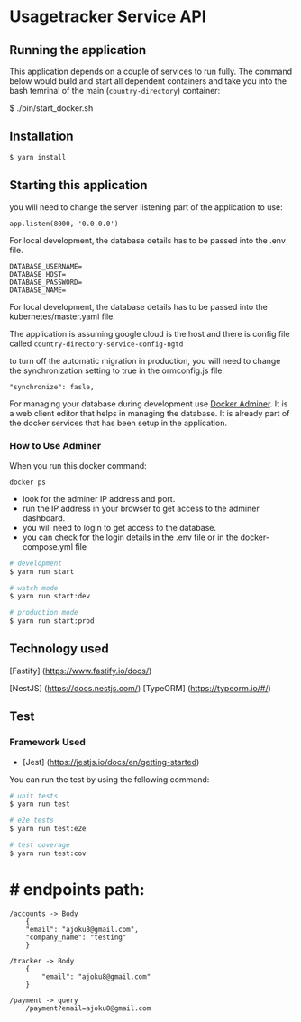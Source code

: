 # Usagetracker Service API

## Running the application
This application depends on a couple of services to run fully. The command below would build and start all dependent containers and take you into the bash temrinal of the main (`country-directory`) container:

$ ./bin/start_docker.sh

## Installation

```bash
$ yarn install
```

## Starting this application
you will need to change the server listening part of the application to use:
```
app.listen(8000, '0.0.0.0')
```
For local development, the database details has to be passed into the .env file.

```
DATABASE_USERNAME=
DATABASE_HOST=
DATABASE_PASSWORD=
DATABASE_NAME=
```
For local development, the database details has to be passed into the kubernetes/master.yaml file.

The application is assuming google cloud is the host and there is config file called `country-directory-service-config-ngtd`

to turn off the automatic migration in production, you will need to change the synchronization setting to true in the ormconfig.js file.
```
"synchronize": fasle,
```
For managing your database during development use [Docker Adminer](https://beta.docs.docker.com/samples/library/adminer/). It is a web client editor that helps in managing the database. It is already part of the docker services that has been setup in the application.

### How to Use Adminer
When you run this docker command:

```
docker ps
```
* look for the adminer IP address and port.
* run the IP address in your browser to get access to the adminer dashboard.
* you will need to login to get access to the database.
* you can check for the login details in the .env file or in the docker-compose.yml file

```bash
# development
$ yarn run start

# watch mode
$ yarn run start:dev

# production mode
$ yarn run start:prod
```
## Technology used
[Fastify] (https://www.fastify.io/docs/)

[NestJS] (https://docs.nestjs.com/)
[TypeORM] (https://typeorm.io/#/)

## Test

### Framework Used
* [Jest] (https://jestjs.io/docs/en/getting-started)

You can run the test by using the following command:

```bash
# unit tests
$ yarn run test

# e2e tests
$ yarn run test:e2e

# test coverage
$ yarn run test:cov
```


# # endpoints path:
``` 
/accounts -> Body
    {
    "email": "ajoku8@gmail.com",
    "company_name": "testing"
    }

/tracker -> Body
    {
        "email": "ajoku8@gmail.com"
    }

/payment -> query 
    /payment?email=ajoku8@gmail.com

```